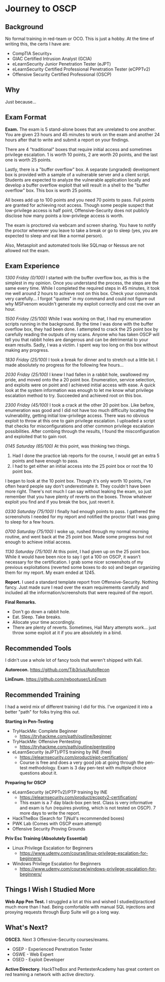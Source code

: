 
# Journey to OSCP
## Background
No formal training in red-team or OCO. This is just a hobby. At the time of writing this, the certs I have are:
* CompTIA Security+
* GIAC Certified Intrusion Analyst (GCIA)
* eLearnSecurity Junior Penetration Tester (eJPT)
* eLearnSecurity Certified Professional Penetration Tester (eCPPTv2)
* Offensive Security Certified Professional (OSCP)
## Why
Just because... 

## Exam Format
**Exam.** The exam is 5 stand-alone boxes that are unrelated to one another. You are given 23 hours and 45 minutes to work on the exam and another 24 hours after that to write and submit a report on your findings.

There are 4 "traditional" boxes that require initial access and sometimes privilege escalation. 1 is worth 10 points, 2 are worth 20 points, and the last one is worth 25 points. 

Lastly, there is a "buffer overflow" box. A separate (ungraded) development box is provided with a sample of a vulnerable server and a client script. Students are expected to analyze the vulnerable application locally and develop a buffer overflow exploit that will result in a shell to the "buffer overflow" box. This box is worth 25 points. 

All boxes add up to 100 points and you need 70 points to pass. Full points are granted for achieving root access. Though some people suspect that low-privilege access is half point, Offensive-Security does not publicly disclose how many points a low-privilege access is worth.

The exam is proctored via webcam and screen sharing. You have to notify the proctor whenever you leave to take a break or go to sleep (yes, you are expected to sleep and eat like a normal person).

Also, Metasploit and automated tools like SQLmap or Nessus are not allowed not the exam. 

## Exam Experience
*1300 Friday (0/100)*
I started with the buffer overflow box, as this is the simplest in my opinion. Once you understand the process, the steps are the same every time. While I completed the required steps in 45 minutes, it took me well around 2 hours to achieve root on this box. Check your commands very carefully... I forgot "quotes" in my command and could not figure out why MSFvenom wouldn't generate my exploit correctly and cost me over an hour.

*1500 Friday (25/100)*
While I was working on that, I had my enumeration scripts running in the background. By the time I was done with the buffer overflow box, they had been done. I attempted to crack the 25 point box by carefully reading the outputs of my scans. Anyone who has taken OSCP will tell you that rabbit holes are dangerous and can be detrimental to your exam results. Sadly, I was a victim. I spent way too long on this box without making any progress.

*1830 Friday (25/100)*
I took a break for dinner and to stretch out a little bit. I made absolutely no progress for the following few hours...

*2030 Friday (25/100)*
I knew I had fallen in a rabbit hole, swallowed my pride, and moved onto the a 20 point box. Enumeration, service selection, and exploits were on point and I achieved initial access with ease. A quick look at the system information was enough to let me know what privilege escalation method to try. Succeeded and achieved root on this box.

*2300 Friday (45/100)*
I took a crack at the other 20 point box. Like before, enumeration was good and I did not have too much difficulty locating the vulnerability, getting initial low-privilege access. There was no obvious exploit to throw at this one to gain privilege escalation. I uploaded a script that checks for misconfigurations and other common privilege escalation possibilities. After combing through the results, I found the misconfiguration and exploited that to gain root. 

*0145 Saturday (65/100)*
At this point, was thinking two things. 
1. Had I done the practice lab reports for the course, I would get an extra 5 points and have enough to pass.
2. I had to get either an initial access into the 25 point box or root the 10 point box.

I began to look at the 10 point box. Though it's only worth 10 points, I've often heard people say don't underestimate it. They couldn't have been more right. There's not much I can say without leaking the exam, so just remember that you have plenty of reverts on the boxes. Throw whatever exploit you find and if you break the box, just revert it.

*0330 Saturday (75/100)*
I finally had enough points to pass. I gathered the screenshots I needed for my report and notified the proctor that I was going to sleep for a few hours.

*0700 Saturday (75/100)*
I woke up, rushed through my normal morning routine, and went back at the 25 point box. Made some progress but not enough to achieve initial access.

*1130 Saturday (75/100)*
At this point, I had given up on the 25 point box. While it would have been nice to say I got a 100 on OSCP, it wasn't necessary for the certification. I grab some nicer screenshots of my previous exploitations (reverted some boxes to do so) and began organizing them for my report. My exam ended at 1245.

**Report.** 
I used a standard template report from Offensive-Security. Nothing fancy. Just made sure I read over the exam requirements carefully and included all the information/screenshots that were required of the report.

**Final Remarks.** 
* Don't go down a rabbit hole.
* Eat. Sleep. Take breaks.
* Allocate your time accordingly.
* There are plenty of reverts. Sometimes, Hail Mary attempts work... just throw some exploit at it if you are absolutely in a bind.

## Recommended Tools
I didn't use a whole lot of fancy tools that weren't shipped with Kali.

**Autorecon.** https://github.com/Tib3rius/AutoRecon

**LinEnum.** https://github.com/rebootuser/LinEnum

## Recommended Training
I had a weird mix of different training I did for this. I've organized it into a better "path" for folks trying this out.

**Starting in Pen-Testing** 
* TryHackMe: Complete Beginner
	* https://tryhackme.com/path/outline/beginner
* TryHackMe: Offensive Pentesting
	* https://tryhackme.com/path/outline/pentesting
* eLearnSecurity (eJPT)/PTS training by INE (free)
	* https://elearnsecurity.com/product/ejpt-certification/
	* Course is free and does a very good job at going through the pen-test methodology. Exam is 3 day pen-test with multiple choice questions about it.

**Preparing for OSCP**
* eLearnSecurity (eCPPTv2)/PTP training by INE
	* https://elearnsecurity.com/product/ecpptv2-certification/
	* This exam is a 7 day black-box pen test. Class is very informative and exam is fun (requires pivoting, which is not tested on OSCP). 7 more days to write the report.
* HackTheBox (Search for TjNull's recommended boxes)
* PWK Lab (Comes with OSCP exam attempt)
* Offensive Security Proving Grounds

**Priv Esc Training (Absolutely Essential)**
* Linux Privilege Escalation for Beginners
	* https://www.udemy.com/course/linux-privilege-escalation-for-beginners/
* Windows Privilege Escalation for Beginners
	* https://www.udemy.com/course/windows-privilege-escalation-for-beginners/

## Things I Wish I Studied More
**Web App Pen Test.** I struggled a lot at this and wished I studied/practiced much more than I had. Being comfortable with manual SQL injections and proxying requests through Burp Suite will go a long way.

## What's Next?
**OSCE3.** Next 3 Offensive-Security courses/exams.
* OSEP - Experienced Penetration Tester
* OSWE - Web Expert
* OSED - Exploit Developer

**Active Directory.** HackTheBox and PentesterAcademy has great content on red teaming a network with active directory.
